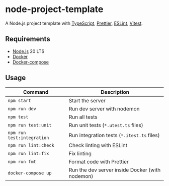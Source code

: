 # node-project-template

A Node.js project template with [TypeScript](https://www.typescriptlang.org/), [Prettier](https://prettier.io/), [ESLint](https://eslint.org/), [Vitest](https://vitest.dev/).

## Requirements

-   [Node.js](https://nodejs.org/en/) 20 LTS
-   [Docker](https://www.docker.com/)
-   [Docker-compose](https://docs.docker.com/compose/)

## Usage

| Command                    | Description                                     |
| -------------------------- | ----------------------------------------------- |
| `npm start`                | Start the server                                |
| `npm run dev`              | Run dev server with nodemon                     |
| `npm test`                 | Run all tests                                   |
| `npm run test:unit`        | Run unit tests (`*.utest.ts` files)             |
| `npm run test:integration` | Run integration tests (`*.itest.ts` files)      |
| `npm run lint:check`       | Check linting with ESLint                       |
| `npm run lint:fix`         | Fix linting                                     |
| `npm run fmt`              | Format code with Prettier                       |
| `docker-compose up`        | Run the dev server inside Docker (with nodemon) |
